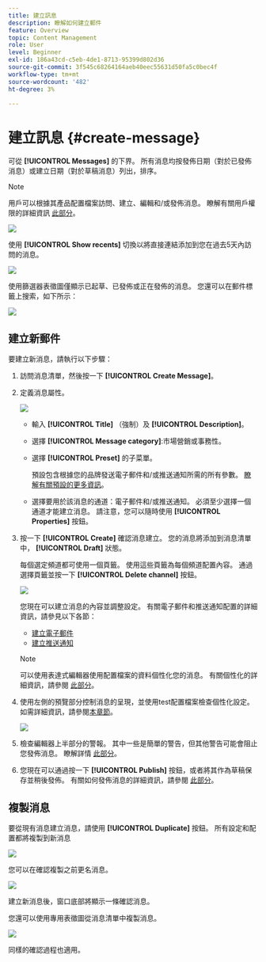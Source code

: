 ```yaml
---
title: 建立訊息
description: 瞭解如何建立郵件
feature: Overview
topic: Content Management
role: User
level: Beginner
exl-id: 186a43cd-c5eb-4de1-8713-95399d802d36
source-git-commit: 3f545c68264164aeb40eec55631d50fa5c0bec4f
workflow-type: tm+mt
source-wordcount: '482'
ht-degree: 3%

---
```


# 建立訊息 {#create-message}

可從 **[!UICONTROL Messages]** 的下界。 所有消息均按發佈日期（對於已發佈消息）或建立日期（對於草稿消息）列出，排序。

>[!NOTE]
>
>用戶可以根據其產品配置檔案訪問、建立、編輯和/或發佈消息。 瞭解有關用戶權限的詳細資訊 [此部分](administration/permissions.md)。

![](assets/messages-list.png)

使用 **[!UICONTROL Show recents]** 切換以將直接連結添加到您在過去5天內訪問的消息。

![](assets/show-recent-messages.png)

使用篩選器表徵圖僅顯示已起草、已發佈或正在發佈的消息。 您還可以在郵件標籤上搜索，如下所示：

![](assets/filter-messages.png)

## 建立新郵件

要建立新消息，請執行以下步驟：

1. 訪問消息清單，然後按一下 **[!UICONTROL Create Message]**。

1. 定義消息屬性。

   ![](assets/create-message-properties.png)

   * 輸入 **[!UICONTROL Title]** （強制）及 **[!UICONTROL Description]**。

   * 選擇 **[!UICONTROL Message category]**:市場營銷或事務性。

   * 選擇 **[!UICONTROL Preset]** 的子菜單。

      預設包含根據您的品牌發送電子郵件和/或推送通知所需的所有參數。 [瞭解有關預設的更多資訊](configuration/message-presets.md)。

   * 選擇要用於該消息的通道：電子郵件和/或推送通知。 必須至少選擇一個通道才能建立消息。
   請注意，您可以隨時使用 **[!UICONTROL Properties]** 按鈕。

1. 按一下 **[!UICONTROL Create]** 確認消息建立。 您的消息將添加到消息清單中， **[!UICONTROL Draft]** 狀態。

   每個選定頻道都可使用一個頁籤。 使用這些頁籤為每個頻道配置內容。 通過選擇頁籤並按一下 **[!UICONTROL Delete channel]** 按鈕。

   ![](assets/create-messages-content.png)

   您現在可以建立消息的內容並調整設定。 有關電子郵件和推送通知配置的詳細資訊，請參見以下各節：

   * [建立電子郵件](create-email.md)
   * [建立推送通知](create-push.md)

   >[!NOTE]
   >   
   >可以使用表達式編輯器使用配置檔案的資料個性化您的消息。 有關個性化的詳細資訊，請參閱 [此部分](personalization/personalize.md)。

1. 使用左側的預覽部分控制消息的呈現，並使用test配置檔案檢查個性化設定。 如需詳細資訊，請參閱[本章節](preview.md)。

   ![](assets/messages-simple-preview.png)

1. 檢查編輯器上半部分的警報。  其中一些是簡單的警告，但其他警告可能會阻止您發佈消息。 瞭解詳情 [此部分](alerts.md)。

1. 您現在可以通過按一下 **[!UICONTROL Publish]** 按鈕，或者將其作為草稿保存並稍後發佈。 有關如何發佈消息的詳細資訊，請參閱 [此部分](publish-manage-message.md)。

## 複製消息

要從現有消息建立消息，請使用 **[!UICONTROL Duplicate]** 按鈕。 所有設定和配置都將複製到新消息

![](assets/message-duplicate.png)

您可以在確認複製之前更名消息。

![](assets/message-duplicate-confirm.png)

建立新消息後，窗口底部將顯示一條確認消息。

您還可以使用專用表徵圖從消息清單中複製消息。

![](assets/message-duplicate-from-list.png)

同樣的確認過程也適用。
